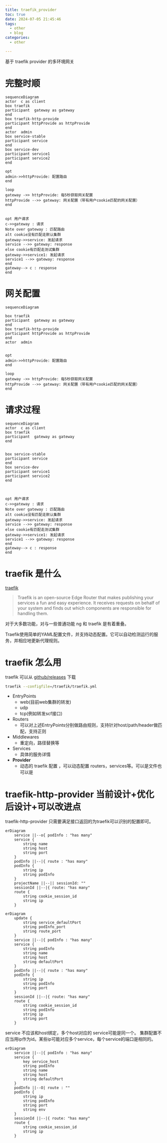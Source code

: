 ```yaml
---
title: traefik_provider
toc: true
date: 2024-07-05 21:45:46
tags:
  - other
  - blog
categories:
  - other

---
```



基于 traefik provider 的多环境网关

<!--more-->




# 完整时顺

```mermaid
sequenceDiagram
actor  c as client
box traefik
participant  gateway as gateway
end
box traefik-http-provide
participant httpProvide as httpProvide
end
actor  admin 
box service-stable
participant service
end
box service-dev
participant service1
participant service2
end

opt
admin->>httpProvide: 配置路由
end

loop
gateway ->> httpProvide: 每5秒获取网关配置
httpProvide -->> gateway: 网关配置（带有用户cookie匹配的网关配置）
end


opt 用户请求
c->>gateway : 请求
Note over gateway : 匹配路由
alt cookie没有匹配走默认集群
gateway->>service: 发起请求
service -->> gateway: response
else cookie有匹配走测试集群
gateway->>service1: 发起请求
service1 -->> gateway: response
end
gateway--> c : response
end

```

# 网关配置

```mermaid
sequenceDiagram

box traefik
participant  gateway as gateway
end
box traefik-http-provide
participant httpProvide as httpProvide
end
actor  admin 


opt
admin->>httpProvide: 配置路由
end

loop
gateway ->> httpProvide: 每5秒获取网关配置
httpProvide -->> gateway: 网关配置（带有用户cookie匹配的网关配置）
end

```

# 请求过程

```mermaid
sequenceDiagram
actor  c as client
box traefik
participant  gateway as gateway
end


box service-stable
participant service
end
box service-dev
participant service1
participant service2
end



opt 用户请求
c->>gateway : 请求
Note over gateway : 匹配路由
alt cookie没有匹配走默认集群
gateway->>service: 发起请求
service -->> gateway: response
else cookie有匹配走测试集群
gateway->>service1: 发起请求
service1 -->> gateway: response
end
gateway--> c : response
end

```

# traefik 是什么 

[traefik](https://doc.traefik.io/traefik/)


> Traefik is an open-source Edge Router that makes publishing your services a fun and easy experience. It receives requests on behalf of your system and finds out which components are responsible for handling them.

对于大多数功能，对与一些普通功能 ng 和 traefik 是有着重叠。

Traefik使用简单的YAML配置文件，并支持动态配置。它可以自动检测运行的服务，并相应地更新代理规则。

# traefik 怎么用

traefik 可以从 [github/releases](https://github.com/traefik/traefik/releases) 下载

```sh
traefik --configfile=/traefik/traefik.yml
```

- EntryPoints
  - web(目前web集群的转发)
  - udp
  - tcp(例如转发scf接口)
- Routers
  - 可以对上述EntryPoints分别做路由规则，支持针对host/path/header做匹配，支持正则
- Middlewares
  - 重定向，路径替换等
- Services
  - 具体的服务详情
- **Provider**
  - 动态的 traefik 配置 ，可以动态配置 routers，services等。可以是文件也可以是

# traefik-http-provider 当前设计+优化后设计+可以改进点

traefik-http-provider 只需要满足接口返回的为traefik可以识别的配置即可。

```mermaid
erDiagram
    service ||--o{ podInfo : "has many"
    service {
        string name
        string host
        string port
    }
    podInfo ||--|{ route : "has many"
    podInfo {
        string ip
        string podInfo
    }
    projectName ||--|| sessionId: ""
    sessionId ||--|{ route: "has many"
    route {
        string cookie_session_id
        string ip 
    }
```


```mermaid
erDiagram
    update {
        string service_defaultPort
        string podInfo_port
        string route_port
    }
    service ||--|{ podInfo : "has many"
    service {
        string podInfo
        string name
        string host
        string defaultPort
    }
    podInfo ||--|{ route : "has many"
    podInfo {
        string ip
        string podInfo
        string port
    }
    sessionId ||--|{ route: "has many"
    route {
        string cookie_session_id
        string podInfo
        string ip
        string port 
    }
```

service 不应该和host绑定，多个host对应的 service可能是同一个。
集群配置不应当用ip作为id。某些ip可能对应多个service，每个service的端口是相同的。

```mermaid
erDiagram
    service ||--|{ podInfo : "has many"
    service {
        key service_host
        string podInfo
        string name
        string host
        string defaultPort
    }
    podInfo ||--O| route : ""
    podInfo {
        string ip
        string podInfo
        string port
        string env
    }
    sessionId ||--|{ route: "has many"
    route {
        string cookie_session_id
        string ip
    }
```